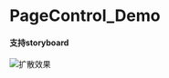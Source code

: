 # PageControl_Demo

#### 支持storyboard
![扩散效果](https://github.com/dongxiexidu/TPageControls_Demo/blob/master/pageControls.gif)

